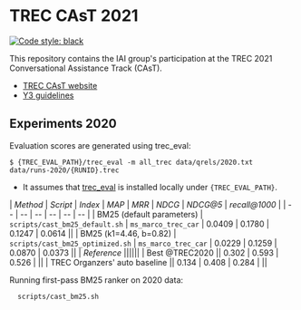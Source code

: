 # TREC CAsT 2021

[![Code style: black](https://img.shields.io/badge/code%20style-black-000000.svg)](https://github.com/psf/black)

This repository contains the IAI group's participation at the TREC 2021 Conversational Assistance Track (CAsT).

  * [TREC CAsT website](http://www.treccast.ai/)
  * [Y3 guidelines](https://docs.google.com/document/d/1Eo0IqQedYc_rfTw-YxbvUGTpoYSmejU0iDlUzQWj3_w/edit?usp=sharing)

## Experiments 2020

Evaluation scores are generated using trec_eval:
```
$ {TREC_EVAL_PATH}/trec_eval -m all_trec data/qrels/2020.txt data/runs-2020/{RUNID}.trec
```

  * It assumes that [trec_eval](https://github.com/usnistgov/trec_eval) is installed locally under `{TREC_EVAL_PATH}`.

| *Method* | *Script* | *Index* | *MAP* | *MRR* | *NDCG* | *NDCG@5* | *recall@1000* |
| -- | -- | -- | -- | -- | -- |
| BM25 (default parameters) | `scripts/cast_bm25_default.sh` | `ms_marco_trec_car` | 0.0409 | 0.1780 | 0.1247 | 0.0614 ||
| BM25 (k1=4.46, b=0.82) | `scripts/cast_bm25_optimized.sh` | `ms_marco_trec_car` | 0.0229 | 0.1259 | 0.0870 | 0.0373 ||
| *Reference* ||||||
| Best @TREC2020 || 0.302 | 0.593 | 0.526 | ||
| TREC Organzers' auto baseline || 0.134 | 0.408 | 0.284 | ||

Running first-pass BM25 ranker on 2020 data:
```
  scripts/cast_bm25.sh 
```
